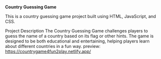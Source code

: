**Country Guessing Game**

This is a country guessing game project built using HTML, JavaScript, and CSS.

Project Description
The Country Guessing Game challenges players to guess the name of a country based on its flag or other hints. The game is designed to be both educational and entertaining, helping players learn about different countries in a fun way.
preview: https://countrygame4fun2play.netlify.app/
